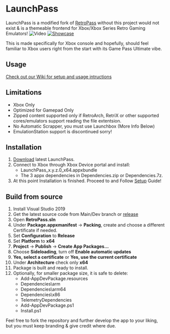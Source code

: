 # LaunchPass
LaunchPass is a modified fork of [RetroPass](https://github.com/retropassdev/RetroPass) without this project would not exist & is a themeable frontend for Xbox/Xbox Series Retro Gaming Emulators!
![Video](https://github.com/Misunderstood-Wookiee/LaunchPass/blob/e55c515e3d5e9385093a306142e1ab50302d9f97/Docs/LaunchPass.webp)
[![Showcase](https://github.com/Misunderstood-Wookiee/LaunchPass/blob/173fc46d795b28ca138c553bbb393205f00be7d8/Docs/Screenshot%202023-04-22%20021815.png)](https://www.youtube.com/watch?v=Ox-JfUBo9as)


This is made specifically for Xbox console and hopefully, should feel familiar to Xbox users right from the start with its Game Pass Ultimate vibe.
## Usage
[Check out our Wiki for setup and usage intructions](https://github.com/Misunderstood-Wookiee/LaunchPass/wiki)


## Limitations

 - Xbox Only
 - Optimized for Gamepad Only
 - Zipped content supported only if RetroArch, RetriX or other supported cores/emulators support reading the file extentsion.
 - No Automatic Scrapper, you must use Launchbox (More Info Below)
 - EmulationStation support is discontinued sorry!
  
## Installation
 1. [Download](../../releases/) latest LaunchPass.
 2. Connect to Xbox through Xbox Device portal and install:
	- LaunchPass_x.y.z.0_x64.appxbundle
	- The 3 appx dependencies in Dependencies.zip or Dependencies.7z.
9. At this point Installation is finished. Proceed to and Follow [Setup](https://github.com/Misunderstood-Wookiee/LaunchPass/wiki/Basic-Usage) Guide!


## Build from source

1. Install Visual Studio 2019
2. Get the latest source code from Main/Dev branch or [release](../../releases/)
3. Open **RetroPass.sln**
4. Under **Package.appxmanifest** -> **Packing**, create and choose a different Certificate if needed.
5. Set **Configuration** to **Release**
6. Set **Platform** to **x64**
7. **Project** -> **Publish** -> **Create App Packages...**
8. Choose **Sideloading**, turn off **Enable automatic updates**
9. **Yes, select a certificate** or **Yes, use the current certificate**
10. Under **Architecture** check only **x64**
11. Package is built and ready to install.
12. Optionally, for smaller package size, it is safe to delete:
	- Add-AppDevPackage.resources
	- Dependencies\arm
	- Dependencies\arm64
	- Dependencies\x86
	- TelemetryDependencies
	- Add-AppDevPackage.ps1
	- Install.ps1

Feel free to fork the repository and further develop the app to your liking, but you must keep branding & give credit where due.

